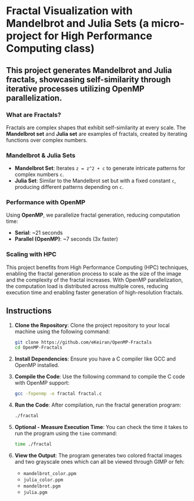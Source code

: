 # Fractal Visualization with Mandelbrot and Julia Sets (a micro-project for High Performance Computing class)

## This project generates **Mandelbrot** and **Julia** fractals, showcasing self-similarity through iterative processes utilizing OpenMP parallelization.

### What are Fractals?
Fractals are complex shapes that exhibit self-similarity at every scale. The **Mandelbrot set** and **Julia set** are examples of fractals, created by iterating functions over complex numbers.

### Mandelbrot & Julia Sets
- **Mandelbrot Set**: Iterates `z = z^2 + c` to generate intricate patterns for complex numbers `c`.
- **Julia Set**: Similar to the Mandelbrot set but with a fixed constant `c`, producing different patterns depending on `c`.

### Performance with OpenMP
Using **OpenMP**, we parallelize fractal generation, reducing computation time:
- **Serial**: ~21 seconds
- **Parallel (OpenMP)**: ~7 seconds (3x faster)

### Scaling with HPC

This project benefits from High Performance Computing (HPC) techniques, enabling the fractal generation process to scale as the size of the image and the complexity of the fractal increases. With OpenMP parallelization, the computation load is distributed across multiple cores, reducing execution time and enabling faster generation of high-resolution fractals.


## Instructions

1. **Clone the Repository**:
   Clone the project repository to your local machine using the following command:
   ```bash
   git clone https://github.com/eKeiran/OpenMP-Fractals
   cd OpenMP-Fractals
   ```

2. **Install Dependencies**:
   Ensure you have a C compiler like GCC and OpenMP installed.

3. **Compile the Code**:
   Use the following command to compile the C code with OpenMP support:
   ```bash
   gcc -fopenmp -o fractal fractal.c
   ```

4. **Run the Code**:
   After compilation, run the fractal generation program:
   ```bash
   ./fractal
   ```

5. **Optional - Measure Execution Time**:
   You can check the time it takes to run the program using the `time` command:
   ```bash
   time ./fractal
   ```

6. **View the Output**:
   The program generates two colored fractal images and two grayscale ones which can all be viewed through GIMP or feh:
   - `mandelbrot_color.ppm`
   - `julia_color.ppm`
   - `mandelbrot.pgm`
   - `julia.pgm`



